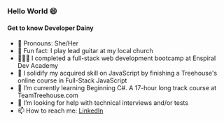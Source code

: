 ### Hello World 😄 

#### Get to know Developer Dainy

- 👯 Pronouns: She/Her
- 🎸 Fun fact: I play lead guitar at my local church
- 👩🏽‍🎓 I completed a full-stack web development bootcamp at Enspiral Dev Academy
- 🔭 I solidify my acquired skill on JavaScript by finishing a Treehouse's online course in Full-Stack JavaScript
- 🌱 I’m currently learning Beginning C#. A 17-hour long track course at TeamTreehouse.com
- 🤔 I’m looking for help with technical interviews and/or tests
- 📫 How to reach me: <a href="https://www.linkedin.com/in/developerdainy" target="-blank">LinkedIn

